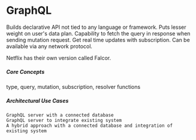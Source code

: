 # GraphQL

Builds declarative API not tied to any language or framework. Puts lesser weight on user's data plan. Capability to fetch the query  in response when sending mutation request. Get real time updates with subscription. Can be available via any network protocol.

Netflix has their own version called Falcor.

##### Core Concepts

type, query, mutation, subscription, resolver functions

##### Architectural Use Cases

```
GraphQL server with a connected database
GraphQL server to integrate existing system
A hybrid approach with a connected database and integration of existing system
```




